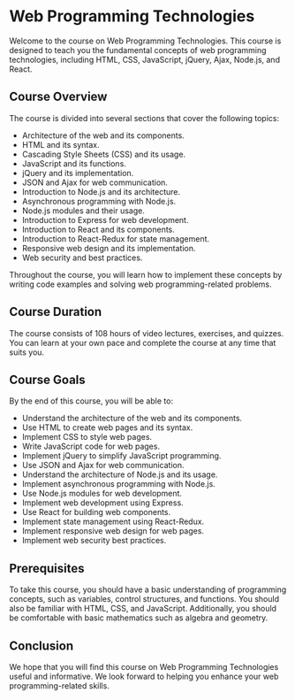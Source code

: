 
# Web Programming Technologies

Welcome to the course on Web Programming Technologies. This course is designed to teach you the fundamental concepts of web programming technologies, including HTML, CSS, JavaScript, jQuery, Ajax, Node.js, and React.

## Course Overview

The course is divided into several sections that cover the following topics:

-   Architecture of the web and its components.
-   HTML and its syntax.
-   Cascading Style Sheets (CSS) and its usage.
-   JavaScript and its functions.
-   jQuery and its implementation.
-   JSON and Ajax for web communication.
-   Introduction to Node.js and its architecture.
-   Asynchronous programming with Node.js.
-   Node.js modules and their usage.
-   Introduction to Express for web development.
-   Introduction to React and its components.
-   Introduction to React-Redux for state management.
-   Responsive web design and its implementation.
-   Web security and best practices.

Throughout the course, you will learn how to implement these concepts by writing code examples and solving web programming-related problems.

## Course Duration

The course consists of 108 hours of video lectures, exercises, and quizzes. You can learn at your own pace and complete the course at any time that suits you.

## Course Goals

By the end of this course, you will be able to:

-   Understand the architecture of the web and its components.
-   Use HTML to create web pages and its syntax.
-   Implement CSS to style web pages.
-   Write JavaScript code for web pages.
-   Implement jQuery to simplify JavaScript programming.
-   Use JSON and Ajax for web communication.
-   Understand the architecture of Node.js and its usage.
-   Implement asynchronous programming with Node.js.
-   Use Node.js modules for web development.
-   Implement web development using Express.
-   Use React for building web components.
-   Implement state management using React-Redux.
-   Implement responsive web design for web pages.
-   Implement web security best practices.

## Prerequisites

To take this course, you should have a basic understanding of programming concepts, such as variables, control structures, and functions. You should also be familiar with HTML, CSS, and JavaScript. Additionally, you should be comfortable with basic mathematics such as algebra and geometry.

## Conclusion

We hope that you will find this course on Web Programming Technologies useful and informative. We look forward to helping you enhance your web programming-related skills.